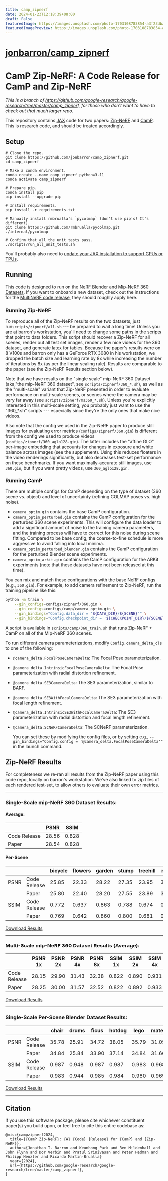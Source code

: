 ```yaml
---
title: camp_zipnerf
date: 2024-01-23T12:18:39+08:00
draft: False
featuredImage: https://images.unsplash.com/photo-1703108783854-a3f23dbaab95?ixid=M3w0NjAwMjJ8MHwxfHJhbmRvbXx8fHx8fHx8fDE3MDU5ODMzODh8&ixlib=rb-4.0.3
featuredImagePreview: https://images.unsplash.com/photo-1703108783854-a3f23dbaab95?ixid=M3w0NjAwMjJ8MHwxfHJhbmRvbXx8fHx8fHx8fDE3MDU5ODMzODh8&ixlib=rb-4.0.3
---
```


# [jonbarron/camp_zipnerf](https://github.com/jonbarron/camp_zipnerf)

# CamP Zip-NeRF: A Code Release for CamP and Zip-NeRF

*This is a branch of https://github.com/google-research/google-research/tree/master/camp_zipnerf, for those who don't want to have to check out that much larger repo.*

This repository contains [JAX](https://github.com/google/jax) code for two papers: [Zip-NeRF](https://jonbarron.info/zipnerf/) and [CamP](https://camp-nerf.github.io/).  This is research code, and should be treated accordingly.

## Setup

```
# Clone the repo.
git clone https://github.com/jonbarron/camp_zipnerf.git
cd camp_zipnerf

# Make a conda environment.
conda create --name camp_zipnerf python=3.11
conda activate camp_zipnerf

# Prepare pip.
conda install pip
pip install --upgrade pip

# Install requirements.
pip install -r requirements.txt

# Manually install rmbrualla's `pycolmap` (don't use pip's! It's different).
git clone https://github.com/rmbrualla/pycolmap.git ./internal/pycolmap

# Confirm that all the unit tests pass.
./scripts/run_all_unit_tests.sh
```

You'll probably also need to [update your JAX installation to support GPUs or TPUs](https://jax.readthedocs.io/en/latest/installation.html).

## Running

This code is designed to run on the [NeRF Blender](https://www.matthewtancik.com/nerf) and [Mip-NeRF 360 Datasets](https://jonbarron.info/mipnerf360/). If you want to onboard a new dataset, check out the instructions for the [MultiNeRF code release](https://github.com/google-research/multinerf), they should roughly apply here.

### Running Zip-NeRF

To reproduce all of the Zip-NeRF results on the two datasets, just run`scripts/zipnerf/all.sh` --- be prepared to wait a long time! Unless you are at barron's workstation, you'll need to change some paths in the scripts that point to data folders. This script should recover a Zip-NeRF for all scenes, render out all test set images, render a few nice videos for the 360 dataset, and generate latex for tables. Because the paper's results were on 8 V100s and barron only has a GeForce RTX 3080 in his workstation, we dropped the batch size and learning rate by 8x while increasing the number of iterations by 8x (as per the linear scaling rule). Results are comparable to the paper (see the Zip-NeRF Results section below).

Note that we have results on the "single scale" mip-NeRF 360 Dataset (aka,"the mip-NeRF 360 dataset", see `scripts/zipnerf/360_*.sh`), as well as the "multi-scale" variant that Zip-NeRF presented in order to evaluate performance on multi-scale scenes, or scenes where the camera may be very far away (see `scripts/zipnerf/ms360_*.sh`). Unless you're explicitly interested in this multi-scale setting, you probably just want to use the "360_*.sh" scripts --- especially since they're the only ones that make nice videos.

Also note that the config we used in the Zip-NeRF paper to produce still images
for evaluating error metrics (`configs/zipnerf/360.gin`) is different from the
config we used to produce videos (`configs/zipnerf/360_aglo128.gin`). The latter
includes the "affine GLO" per-image embedding that accounts for changes in
exposure and white balance across images (see the supplement). Using this
reduces floaters in the video renderings significantly, but also decreases
test-set performance on these benchmarks. If you want maximally-accurate still
images, use `360.gin`, but if you want pretty videos, use `360_aglo128.gin`.

### Running CamP

There are multiple configs for CamP depending on the type of dataset (360 scene
vs. object) and level of uncertainty (refining COLMAP poses vs. high noise).

*   `camera_optim.gin` contains the base CamP configuration.
*   `camera_optim_perturbed.gin` contains the CamP configuration for the
    perturbed 360 scene experiments. This will configure the data loader to add
    a significant amount of noise to the training camera parameters, and the
    training process will have to correct for this noise during scene fitting.
    Compared to be base config, the coarse-to-fine schedule is more aggressive
    to avoid falling into local minima.
*   `camera_optim_perturbed_blender.gin` contains the CamP configuration for the
    perturbed Blender scene experiments.
*   `camera_optim_arkit.gin` contains the CamP configuration for the ARKit
    experiments (note that these datasets have not been released at this time).

You can mix and match these configurations with the base NeRF configs (e.g.,
`360.gin`). For example, to add camera refinement to Zip-NeRF, run the training
pipeline like this:

```bash
python -m train \
    --gin_configs=configs/zipnerf/360.gin \
    --gin_configs=configs/camp/camera_optim.gin \
    --gin_bindings="Config.data_dir = '${DATA_DIR}/${SCENE}'" \
    --gin_bindings="Config.checkpoint_dir = '${CHECKPOINT_DIR}/${SCENE}'"
```

A script is available in `scripts/camp/360_train.sh` that runs Zip-NeRF + CamP
on all of the Mip-NeRF 360 scenes.

To run different camera parameterizations, modify `Config.camera_delta_cls` to
one of the following:

*   `@camera_delta.FocalPoseCameraDelta`: The Focal Pose parameterization.
*   `@camera_delta.IntrinsicFocalPoseCameraDelta`: The Focal Pose
    parameterization with radial distortion refinement.
*   `@camera_delta.SE3CameraDelta`: The SE3 parameterization, similar to BARF.
*   `@camera_delta.SE3WithFocalCameraDelta`: The SE3 parameterization with focal
    length refinement.
*   `@camera_delta.IntrinsicSE3WithFocalCameraDelta`: The SE3 parameterization
    with radial distortion and focal length refinement.
*   `@camera_delta.SCNeRFCameraDelta`: The SCNeRF parameterization.

    You can set these by modifying the config files, or by setting e.g.,
    `--gin_bindings="Config.config = '@camera_delta.FocalPoseCameraDelta'"` in
    the launch command.

## Zip-NeRF Results

For completeness we re-ran all results from the Zip-NeRF paper using this code repo, locally on barron's workstation. We've also linked to zip files of each rendered test-set, to allow others to evaluate their own error metrics.

---

### Single-Scale mip-NeRF 360 Dataset Results:

#### Average:
| | PSNR | SSIM |
|-|-|-|
|Code Release | 28.56 | 0.828 |
|Paper | 28.54 | 0.828 |

#### Per-Scene
|| | bicycle | flowers | garden | stump| treehill | room | counter | kitchen | bonsai |
|-|-|-|-|-|-|-|-|-|-|-|
| PSNR | Code Release | 25.85 | 22.33 | 28.22 | 27.35 | 23.95 | 33.04 | 29.12 | 32.36 | 34.79 |
|| Paper | 25.80 | 22.40 | 28.20 | 27.55 | 23.89 | 32.65 | 29.38 | 32.50 | 34.46 |
| SSIM | Code Release | 0.772 | 0.637 | 0.863 | 0.788 | 0.674 | 0.929 | 0.905 | 0.929 | 0.952 |
|| Paper | 0.769 | 0.642 | 0.860 | 0.800 | 0.681 | 0.925 | 0.902 | 0.928 | 0.949 |

[Download Results](http://storage.googleapis.com/gresearch/refraw360/zipnerf_results_360.zip)

---

### Multi-Scale mip-NeRF 360 Dataset Results (Average):
|| PSNR 1x | PSNR 2x | PSNR 4x | PSNR 8x | SSIM 1x | SSIM 2x | SSIM 4x | SSIM 8x |
|-|-|-|-|-|-|-|-|-|
Code Release | 28.15 | 29.90 | 31.43 | 32.38 | 0.822 | 0.890 | 0.931 | 0.952 |
Paper | 28.25 | 30.00 | 31.57 | 32.52 | 0.822 | 0.892 | 0.933 | 0.954 |

[Download Results](http://storage.googleapis.com/gresearch/refraw360/zipnerf_results_ms360.zip)

---

### Single-Scale Per-Scene Blender Dataset Results:

||| chair | drums | ficus | hotdog | lego | materials | mic | ship |
|-|-|-|-|-|-|-|-|-|-|
|PSNR | Code Release | 35.78 | 25.91 | 34.72 | 38.05 | 35.79 | 31.05 | 35.92 | 32.33 |
| | Paper | 34.84 | 25.84 | 33.90 | 37.14 | 34.84 | 31.66 | 35.15 | 31.38 |
|SSIM | Code Release | 0.987 | 0.948 | 0.987 | 0.987 | 0.983 | 0.968 | 0.992 | 0.937 |
| | Paper | 0.983 | 0.944 | 0.985 | 0.984 | 0.980 | 0.969 | 0.991 | 0.929 |

[Download Results](http://storage.googleapis.com/gresearch/refraw360/zipnerf_results_blender.zip)

--------------------------------------------------------------------------------

## Citation

If you use this software package, please cite whichever constituent paper(s) you build upon, or feel free to cite this entire codebase as:
```
@misc{campzipnerf2024,
  title={{CamP Zip-NeRF}: {A} {Code} {Release} for {CamP} and {Zip-NeRF}},
  author={Jonathan T. Barron and Keunhong Park and Ben Mildenhall and John Flynn and Dor Verbin and Pratul Srinivasan and Peter Hedman and Philipp Henzler and Ricardo Martin-Brualla}
  year={2024},
  url={https://github.com/google-research/google-research/tree/master/camp_zipnerf},
}